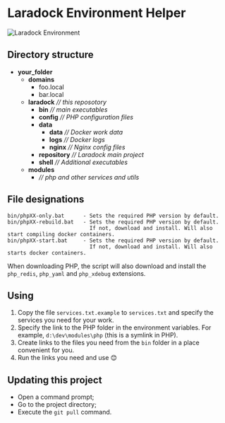 # Laradock Environment Helper

<img src="https://preview.dragon-code.pro/andrey-helldar/laradock-environment.svg?brand=docker" alt="Laradock Environment"/> 

## Directory structure

- **your_folder**
    - **domains**
        - foo.local
        - bar.local
    - **laradock** _// this reposotory_
        - **bin** _// main executables_
        - **config** _// PHP configuration files_
        - **data**
          - **data** _// Docker work data_
          - **logs** _// Docker logs_
          - **nginx** _// Nginx config files_
        - **repository** _// Laradock main project_
        - **shell** _// Additional executables_
    - **modules**
        - _// php and other services and utils_

## File designations

    bin/phpXX-only.bat      - Sets the required PHP version by default.
    bin/phpXX-rebuild.bat   - Sets the required PHP version by default.
                              If not, download and install. Will also start compiling docker containers.
    bin/phpXX-start.bat     - Sets the required PHP version by default.
                              If not, download and install. Will also starts docker containers.

When downloading PHP, the script will also download and install the `php_redis`, `php_yaml` and `php_xdebug` extensions.

## Using

1. Copy the file `services.txt.example` to `services.txt` and specify the services you need for your work.
2. Specify the link to the PHP folder in the environment variables. For example, `d:\dev\modules\php` (this is a symlink in PHP).
3. Create links to the files you need from the `bin` folder in a place convenient for you.
4. Run the links you need and use 😊

## Updating this project

- Open a command prompt;
- Go to the project directory;
- Execute the `git pull` command.
